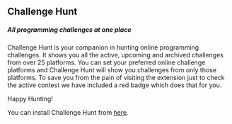 ## Challenge Hunt

##### All programming challenges at one place

Challenge Hunt is your companion in hunting online programming challenges. It shows you all the active, upcoming and archived challenges from over 25 platforms. You can set your preferred online challenge platforms and Challenge Hunt will show you challenges from only those platforms. To save you from the pain of visiting the extension just to check the active contest we have included a red badge which does that for you.

Happy Hunting!

You can install Challenge Hunt from [here](https://chrome.google.com/webstore/detail/challenge-hunt/cgbnhngdlmhjbmgkekedepoapmoingjj?utm_source=chrome-app-launcher-info-dialog).
